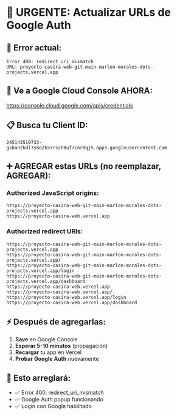 # 🔧 URGENTE: Actualizar URLs de Google Auth

## 🚨 Error actual:
```
Error 400: redirect_uri_mismatch
URL: proyecto-casira-web-git-main-marlon-morales-dots-projects.vercel.app
```

## 🔧 Ve a Google Cloud Console AHORA:
https://console.cloud.google.com/apis/credentials

## 📋 Busca tu Client ID:
`245143519733-gsban2kdl7s8o2k57rsch8uf7cnr0qj5.apps.googleusercontent.com`

## ➕ AGREGAR estas URLs (no reemplazar, AGREGAR):

### Authorized JavaScript origins:
```
https://proyecto-casira-web-git-main-marlon-morales-dots-projects.vercel.app
https://proyecto-casira-web.vercel.app
```

### Authorized redirect URIs:
```
https://proyecto-casira-web-git-main-marlon-morales-dots-projects.vercel.app
https://proyecto-casira-web-git-main-marlon-morales-dots-projects.vercel.app/
https://proyecto-casira-web-git-main-marlon-morales-dots-projects.vercel.app/login
https://proyecto-casira-web-git-main-marlon-morales-dots-projects.vercel.app/dashboard
https://proyecto-casira-web.vercel.app
https://proyecto-casira-web.vercel.app/
https://proyecto-casira-web.vercel.app/login
https://proyecto-casira-web.vercel.app/dashboard
```

## ⚡ Después de agregarlas:
1. **Save** en Google Console
2. **Esperar 5-10 minutos** (propagación)
3. **Recargar** tu app en Vercel
4. **Probar Google Auth** nuevamente

## 🎯 Esto arreglará:
- ✅ Error 400: redirect_uri_mismatch
- ✅ Google Auth popup funcionando
- ✅ Login con Google habilitado